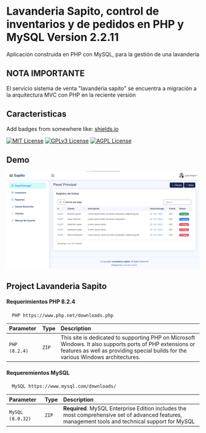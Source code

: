 # Lavanderia Sapito, control de inventarios y de pedidos en PHP y MySQL Version 2.2.11

Aplicación construida en PHP con MySQL, para la gestión de una lavanderia

## NOTA IMPORTANTE 

El servicio sistema de venta "lavanderia sapito" se encuentra a migración a la arquitectura MVC con PHP en la reciente versión

## Caracteristicas

Add badges from somewhere like: [shields.io](https://shields.io/)

[![MIT License](https://img.shields.io/badge/License-MIT-green.svg)](https://choosealicense.com/licenses/mit/)
[![GPLv3 License](https://img.shields.io/badge/License-GPL%20v3-yellow.svg)](https://opensource.org/licenses/)
[![AGPL License](https://img.shields.io/badge/license-AGPL-blue.svg)](http://www.gnu.org/licenses/agpl-3.0)


## Demo

![App Screenshot](img/demov1.png)


## Project Lavanderia Sapito

#### Requerimientos PHP 8.2.4

```http
  PHP https://www.php.net/downloads.php
```

| Parameter     | Type     | Description                |
| :------------ | :------- | :------------------------- |
| `PHP (8.2.4)` | `ZIP` | This site is dedicated to supporting PHP on Microsoft Windows. It also supports ports of PHP extensions or features as well as providing special builds for the various Windows architectures. |

#### Requeremientos MySQL

```http
  MySQL https://www.mysql.com/downloads/
```

| Parameter         | Type     | Description                       |
| :---------------- | :------- | :-------------------------------- |
| `MySQL (8.0.32)`  | `ZIP` | **Required**. MySQL Enterprise Edition includes the most comprehensive set of advanced features, management tools and technical support for MySQL |

